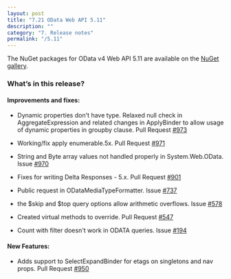 ```yaml
---
layout: post
title: "7.21 OData Web API 5.11"
description: ""
category: "7. Release notes"
permalink: "/5.11"
---
```


The NuGet packages for OData v4 Web API 5.11 are available on the [NuGet gallery](https://www.nuget.org/packages/Microsoft.AspNet.OData/).

### What’s in this release?

#### Improvements and fixes:
* Dynamic properties don't have type. Relaxed null check in AggregateExpression and related changes in ApplyBinder to allow usage of dynamic properties in groupby clause. Pull Request [#973](https://github.com/OData/WebApi/pull/973)

* Working/fix apply enumerable.5x. Pull Request [#971](https://github.com/OData/WebApi/pull/971)

* String and Byte array values not handled properly in System.Web.OData. Issue [#970](https://github.com/OData/WebApi/issues/970) 

* Fixes for writing Delta Responses - 5.x. Pull Request [#901](https://github.com/OData/WebApi/pull/901)

* Public request in ODataMediaTypeFormatter. Issue [#737](https://github.com/OData/WebApi/issues/737)

* the $skip and $top query options allow arithmetic overflows. Issue [#578](https://github.com/OData/WebApi/issues/578)

* Created virtual methods to override. Pull Request [#547](https://github.com/OData/WebApi/pull/547)

* Count with filter doesn't work in ODATA queries. Issue [#194](https://github.com/OData/WebApi/issues/194)

#### New Features:
 * Adds support to SelectExpandBinder for etags on singletons and nav props. Pull Request [#950](https://github.com/OData/WebApi/pull/950)

